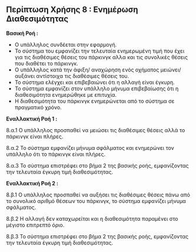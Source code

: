 ## Περίπτωση Χρήσης 8 : Ενημέρωση Διαθεσιμότητας ##

**Βασική Ροή :**

- Ο υπάλληλος συνδέεται στην εφαρμογή.
- Το σύστημα του εμφανίζει την τελευταία ενημερωμένη τιμή που έχει για τις διαθέσιμες θέσεις του πάρκινγκ αλλα και τις συνολικές θέσεις που διαθέτει το πάρκινγκ.
- Ο υπάλληλος κατά την άφιξη/ αναχώρηση ενός οχήματος μειώνει/ αυξάνει αντίστοιχα τις διαθέσιμες θέσεις του.
- Το σύστημα ελέγχει και επιβεβαιώνει ότι η αλλαγή είναι έγκυρη.
- Το σύστημα εμφανίζει στον υπάλληλο μήνυμα επιβεβαίωσης ότι η διαθεσιμότητα ενημερώθηκε με επιτυχία.
- Η διαθεσιμότητα του πάρκινγκ ενημερώνεται από το σύστημα σε πραγματικό χρόνο.
  
**Εναλλακτική Ροή 1 :**

8.α.1  Ο υπάλληλος προσπαθεί να μειώσει τις διαθέσιμες θέσεις αλλά το πάρκινγκ είναι πλήρες.

8.α.2 Το σύστημα εμφανίζει μήνυμα σφάλματος και ενημερώνει τον υπάλληλο ότι το πάρκινγκ είναι πλήρες.

8.α.3 Το σύστημα επιστρέφει στο βήμα 2 της βασικής ροής, εμφανίζοντας την τελευταία έγκυρη τιμή διαθεσιμότητας.

**Εναλλακτική Ροή 2 :** 

8.β.1 Ο υπάλληλος προσπαθεί να αυξήσει τις διαθέσιμες θέσεις πάνω από το συνολικό αριθμό θέσεων του πάρκινγκ, το σύστημα εμφανίζει μήνυμα σφάλματος.

8.β.2 Η αλλαγή δεν καταχωρείται και η διαθεσιμότητα παραμένει στο μέγιστο επιτρεπτό όριο.

8.β.3 Το σύστημα επιστρέφει στο βήμα 2 της βασικής ροής, εμφανίζοντας την τελευταία έγκυρη τιμή διαθεσιμότητας.
